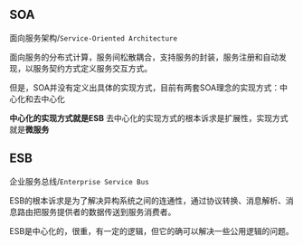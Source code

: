 ## SOA

面向服务架构/```Service-Oriented Architecture```

面向服务的分布式计算，服务间松散耦合，支持服务的封装，服务注册和自动发现，以服务契约方式定义服务交互方式。

但是，SOA并没有定义出具体的实现方式，目前有两套SOA理念的实现方式：中心化和去中心化

**中心化的实现方式就是ESB**
去中心化的实现方式的根本诉求是扩展性，实现方式就是**微服务**

## ESB

企业服务总线/```Enterprise Service Bus```

ESB的根本诉求是为了解决异构系统之间的连通性，通过协议转换、消息解析、消息路由把服务提供者的数据传送到服务消费者。

ESB是中心化的，很重，有一定的逻辑，但它的确可以解决一些公用逻辑的问题。

